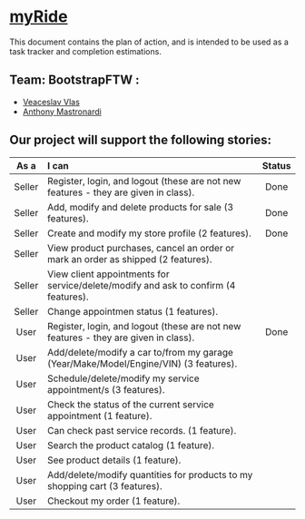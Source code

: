 # [myRide](/htdocs)


This document contains the plan of action, and is intended to be used as a task tracker and completion estimations.

## Team: BootstrapFTW :
- [Veaceslav Vlas](https://github.com/vlasslavic)
- [Anthony Mastronardi](https://github.com/antho-mastro)


## Our project will support the following stories:

| **As a** | **I can**                                                                                      |**Status** |
|:--------:|:-----------------------------------------------------------------------------------------------|:---------:|
|  Seller  | Register, login, and logout (these are not new features - they are given in class).            | Done      |
|  Seller  | Add, modify and delete products for sale (3 features).                                         | Done      |
|  Seller  | Create and modify my store profile (2 features).                                               | Done      |
|  Seller  | View product purchases, cancel an order or mark an order as shipped (2 features).              |           |
|  Seller  | View client appointments for service/delete/modify and ask to confirm (4 features).            |           |
|  Seller  | Change appointmen status (1 features).                                                         |           |
|  User    | Register, login, and logout (these are not new features - they are given in class).            | Done      |
|  User    | Add/delete/modify a car to/from my garage (Year/Make/Model/Engine/VIN) (3 features).           |           |
|  User    | Schedule/delete/modify my service appointment/s (3 features).                                  |           |
|  User    | Check the status of the current service appointment (1 feature).                               |           |
|  User    | Can check past service records. (1 feature).                                                   |           |
|  User    | Search the product catalog (1 feature).                                                        |           |
|  User    | See product details (1 feature).                                                               |           |
|  User    | Add/delete/modify quantities for products to my shopping cart (3 features).                    |           |
|  User    | Checkout my order (1 feature).                                                                 |           |


